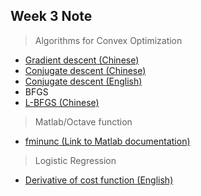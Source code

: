    
Week 3 Note
-------
> Algorithms for Convex Optimization
          
 - [Gradient descent (Chinese)](http://bryannotes.blogspot.tw/2014/11/algorithm-stochastic-gradient_4.html)
 - [Conjugate descent (Chinese)](http://www.cnblogs.com/tornadomeet/p/3265225.html)
 - [Conjugate descent (English)](https://www.cs.cmu.edu/~quake-papers/painless-conjugate-gradient.pdf)
 - BFGS
 - [L-BFGS (Chinese)](http://mlworks.cn/posts/introduction-to-l-bfgs/)
                                   

> Matlab/Octave function
   
- [fminunc (Link to Matlab documentation)](http://www.mathworks.com/help/optim/ug/fminunc.html?requestedDomain=www.mathworks.com)

> Logistic Regression
    
- [Derivative of cost function (English)](http://math.stackexchange.com/questions/477207/derivative-of-cost-function-for-logistic-regression)